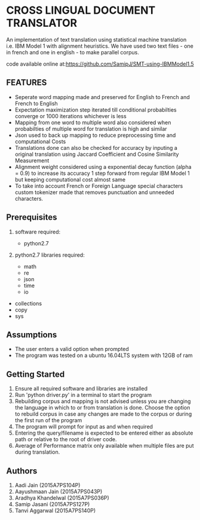 # CROSS LINGUAL DOCUMENT TRANSLATOR
An implementation of text translation using statistical machine translation i.e. IBM Model 1 with alignment heuristics. We have used two text files - one in french and one in english - to make parallel corpus.

code available online at:https://github.com/SamipJ/SMT-using-IBMModel1.5


## FEATURES
* Seperate word mapping made and preserved for English to French and French to English
* Expectation maximization step iterated till conditional probabilties converge or 1000 iterations whichever is less
* Mapping from one word to multiple word also considered when probabilties of multiple word for translation is high and similar
* Json used to back up mapping to reduce preprocessing time and computational Costs
* Translations done can also be checked for accuracy by inputing a original translation using Jaccard Coefficient and Cosine Similarity Measurement
* Alignment weight considered using a exponential decay function (alpha = 0.9) to increase its accuracy 1 step forward from regular IBM Model 1 but keeping computational cost almost same
* To take into account French or Foreign Language special characters custom tokenizer made that removes punctuation and unneeded characters.

## Prerequisites
1. software required:
	- python2.7

2. python2.7 libraries required:
	- math
	- re
	- json
	- time
	- io
  - collections
  - copy
  - sys

## Assumptions
- The user enters a valid option when prompted
- The program was tested on a ubuntu 16.04LTS system with 12GB of ram


## Getting Started
1. Ensure all required software and libraries are installed
2. Run 'python driver.py' in a terminal to start the program
3. Rebuilding corpus and mapping is not advised unless you are changing the language in which to or from translation is done. Choose the option to rebuild corpus in case any changes are made to the corpus or during the first run of the program
4. The program will prompt for input as and when required
5. Entering the query/filename is expected to be entered either as absolute path or relative to the root of driver code.
6. Average of Performance matrix only available when multiple files are put during translation.


## Authors
1. Aadi       Jain 			  (2015A7PS104P)
2. Aayushmaan Jain 			  (2015A7PS043P)
3. Aradhya    Khandelwal 	(2015A7PS036P)
4. Samip      Jasani 		  (2015A7PS127P)
5. Tanvi      Aggarwal 		(2015A7PS140P)
